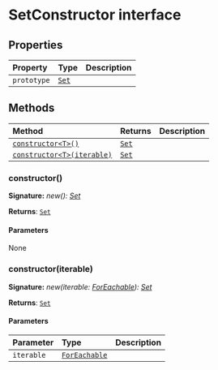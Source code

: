 # SetConstructor interface










## Properties

| Property	   | Type	| Description|
|:-------------|:-------|:-----------|
|`prototype`      | [`Set`](targetLink)<any> |  |




## Methods

| Method	   |  Returns	| Description|
|:-------------|:-------|:-----------|
|[`constructor<T>()`](#constructor<t>)      | [`Set`](targetLink)<T> |  |
|[`constructor<T>(iterable)`](#constructor<t>iterable)      | [`Set`](targetLink)<T> |  |




### constructor<T>()



**Signature:** _new<T>(): [Set](../es6-collections/set.md)<T>_

**Returns**: [`Set`](targetLink)<T>



#### Parameters
None


### constructor<T>(iterable)



**Signature:** _new<T>(iterable: [ForEachable](../es6-collections/foreachable.md)<T>): [Set](../es6-collections/set.md)<T>_

**Returns**: [`Set`](targetLink)<T>



#### Parameters


| Parameter	   | Type    | Description |
|:-------------|:---------------|:------------|
| `iterable`    | [`ForEachable`](targetLink)<T> |  |

